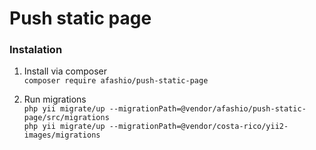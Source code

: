 # Push static page

### Instalation

1. Install via composer  
`composer require afashio/push-static-page `

2. Run migrations  
`php yii migrate/up --migrationPath=@vendor/afashio/push-static-page/src/migrations`  
`php yii migrate/up --migrationPath=@vendor/costa-rico/yii2-images/migrations`

